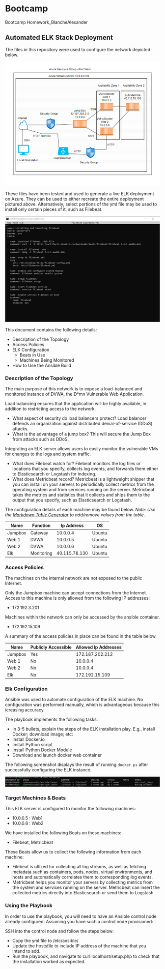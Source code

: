 # Bootcamp
Bootcamp Homework_BlancheAlexander
## Automated ELK Stack Deployment

The files in this repository were used to configure the network depicted below.


![Network_Diagram](images/networkdiagram.png) 

These files have been tested and used to generate a live ELK deployment on Azure. They can be used to either recreate the entire deployment pictured above. Alternatively, select portions of the yml file may be used to install only certain pieces of it, such as Filebeat.


![Filebeat_Playbook](images/Filebeat.png) 

This document contains the following details:
- Description of the Topology
- Access Policies
- ELK Configuration
  - Beats in Use
  - Machines Being Monitored
- How to Use the Ansible Build


### Description of the Topology

The main purpose of this network is to expose a load-balanced and monitored instance of DVWA, the D*mn Vulnerable Web Application.

Load balancing ensures that the application will be highly available, in addition to restricting access to the network.
- What aspect of security do load balancers protect? Load balancer defends an organization against distributed denial-of-service (DDoS) attacks.
- What is the advantage of a jump box? This will secure the Jump Box from attacks such as DDoS.

Integrating an ELK server allows users to easily monitor the vulnerable VMs for changes to the logs and system traffic.
- What does Filebeat watch for? Filebeat monitors the log files or locations that you specify, collects log events, and forwards them either to Elasticsearch or Logstash for indexing.
- What does Metricbeat record? Metricbeat is a lightweight shipper that you can install on your servers to periodically collect metrics from the operating system and from services running on the server. Metricbeat takes the metrics and statistics that it collects and ships them to the output that you specify, such as Elasticsearch or Logstash.

The configuration details of each machine may be found below.
_Note: Use the [Markdown Table Generator](http://www.tablesgenerator.com/markdown_tables) to add/remove values from the table_.

| Name    | Function   | Ip Address    | OS     |
|---------|------------|---------------|--------|
| Jumpbox | Gateway    | 10.0.0.4      | Ubuntu |
| Web 1   | DVWA       | 10.0.0.5      | Ubuntu |
| Web 2   | DVWA       | 10.0.0.6      | Ubuntu |
| Elk     | Monitoring | 40.115.78.130 | Ubuntu |


### Access Policies

The machines on the internal network are not exposed to the public Internet. 

Only the Jumpbox machine can accept connections from the Internet. Access to this machine is only allowed from the following IP addresses:
- 172.192.3.201

Machines within the network can only be accessed by the ansible container.
- 172.192.15.109

A summary of the access policies in place can be found in the table below.

| Name    | Publicly Accessible | Allowed Ip Addresses |
|---------|---------------------|----------------------|
| Jumpbox | Yes                 | 172.187.202.212      |
| Web 1   | No                  | 10.0.0.4             |
| Web 2   | No                  | 10.0.0.4             |
| Elk     | No                  | 172.192.15.109       |


### Elk Configuration

Ansible was used to automate configuration of the ELK machine. No configuration was performed manually, which is advantageous because this icreasing accuracy.

The playbook implements the following tasks:
- In 3-5 bullets, explain the steps of the ELK installation play. E.g., install Docker; download image; etc: 
- Install Docker.io 
- Install Python script 
- Install Python Docker Module 
- Download and launch docker web container

The following screenshot displays the result of running `docker ps` after successfully configuring the ELK instance.

![DockerPS](images/DockerPS.png)


### Target Machines & Beats
This ELK server is configured to monitor the following machines:
- 10.0.0.5 : Web1
- 10.0.0.6 : Web2

We have installed the following Beats on these machines:
- Filebeat, Metricbeat

These Beats allow us to collect the following information from each machine:
- Filebeat is utlized for collecting all log streams, as well as fetching metadata such as containers, pods, nodes, virtual environments, and hosts and automatically correlates them to corresponding log events.
- Metricbeat helps you monitor your servers by collecting metrics from the system and services running on the server. Metricbeat can insert the collected metrics directly into Elasticsearch or send them to Logstash

### Using the Playbook
In order to use the playbook, you will need to have an Ansible control node already configured. Assuming you have such a control node provisioned: 

SSH into the control node and follow the steps below:
- Copy the yml file to /etc/ansible/ 
- Update the hostsfile to include IP address of the machine that you intend to add.
- Run the playbook, and navigate to curl localhost/setup.php to check that the installation worked as expected.
